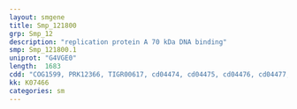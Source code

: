 ```yaml
---
layout: smgene
title: Smp_121800
grp: Smp_12
description: "replication protein A 70 kDa DNA binding"
smp: Smp_121800.1
uniprot: "G4VGE0"
length:  1683
cdd: "COG1599, PRK12366, TIGR00617, cd04474, cd04475, cd04476, cd04477, cl09930, pfam01336, pfam04057, pfam08646"
kk: K07466
categories: sm
---
```

